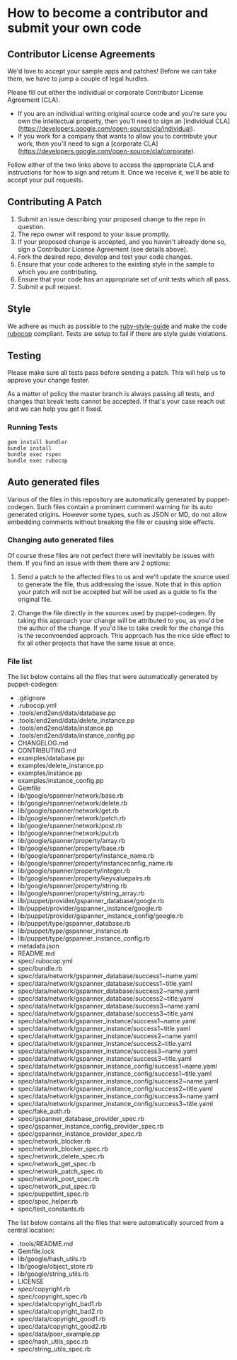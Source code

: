 # How to become a contributor and submit your own code

## Contributor License Agreements

We'd love to accept your sample apps and patches! Before we can take them, we
have to jump a couple of legal hurdles.

Please fill out either the individual or corporate Contributor License
Agreement (CLA).

  * If you are an individual writing original source code and you're sure you
    own the intellectual property, then you'll need to sign an [individual CLA]
    (https://developers.google.com/open-source/cla/individual).
  * If you work for a company that wants to allow you to contribute your work,
    then you'll need to sign a [corporate CLA]
    (https://developers.google.com/open-source/cla/corporate).

Follow either of the two links above to access the appropriate CLA and
instructions for how to sign and return it. Once we receive it, we'll
be able to accept your pull requests.

## Contributing A Patch

1. Submit an issue describing your proposed change to the repo in question.
1. The repo owner will respond to your issue promptly.
1. If your proposed change is accepted, and you haven't already done so, sign a
   Contributor License Agreement (see details above).
1. Fork the desired repo, develop and test your code changes.
1. Ensure that your code adheres to the existing style in the sample to which
   you are contributing.
1. Ensure that your code has an appropriate set of unit tests which all pass.
1. Submit a pull request.

## Style

We adhere as much as possible to the [ruby-style-guide][] and make the code
[rubocop][] compliant. Tests are setup to fail if there are style guide
violations.

## Testing

Please make sure all tests pass before sending a patch. This will help us to
approve your change faster.

As a matter of policy the master branch is always passing all tests, and changes
that break tests cannot be accepted. If that's your case reach out and we can
help you get it fixed.

### Running Tests

```
gem install bundler
bundle install
bundle exec rspec
bundle exec rubocop
```

## Auto generated files

Various of the files in this repository are automatically generated by
puppet-codegen. Such files contain a prominent comment warning for its
auto generated origins. However some types, such as JSON or MD, do not allow
embedding comments without breaking the file or causing side effects.

### Changing auto generated files

Of course these files are not perfect there will inevitably be issues with them.
If you find an issue with them there are 2 options:

1. Send a patch to the affected files to us and we'll update the source used to
   generate the file, thus addressing the issue. Note that in this option your
   patch will not be accepted but will be used as a guide to fix the original
   file.

2. Change the file directly in the sources used by puppet-codegen. By taking
   this approach your change will be attributed to you, as you'd be the author
   of the change. If you'd like to take credit for the change this is the
   recommended approach. This approach has the nice side effect to fix all other
   projects that have the same issue at once.

### File list

The list below contains all the files that were automatically generated by
puppet-codegen:

  * .gitignore
  * .rubocop.yml
  * .tools/end2end/data/database.pp
  * .tools/end2end/data/delete_instance.pp
  * .tools/end2end/data/instance.pp
  * .tools/end2end/data/instance_config.pp
  * CHANGELOG.md
  * CONTRIBUTING.md
  * examples/database.pp
  * examples/delete_instance.pp
  * examples/instance.pp
  * examples/instance_config.pp
  * Gemfile
  * lib/google/spanner/network/base.rb
  * lib/google/spanner/network/delete.rb
  * lib/google/spanner/network/get.rb
  * lib/google/spanner/network/patch.rb
  * lib/google/spanner/network/post.rb
  * lib/google/spanner/network/put.rb
  * lib/google/spanner/property/array.rb
  * lib/google/spanner/property/base.rb
  * lib/google/spanner/property/instance_name.rb
  * lib/google/spanner/property/instanceconfig_name.rb
  * lib/google/spanner/property/integer.rb
  * lib/google/spanner/property/keyvaluepairs.rb
  * lib/google/spanner/property/string.rb
  * lib/google/spanner/property/string_array.rb
  * lib/puppet/provider/gspanner_database/google.rb
  * lib/puppet/provider/gspanner_instance/google.rb
  * lib/puppet/provider/gspanner_instance_config/google.rb
  * lib/puppet/type/gspanner_database.rb
  * lib/puppet/type/gspanner_instance.rb
  * lib/puppet/type/gspanner_instance_config.rb
  * metadata.json
  * README.md
  * spec/.rubocop.yml
  * spec/bundle.rb
  * spec/data/network/gspanner_database/success1~name.yaml
  * spec/data/network/gspanner_database/success1~title.yaml
  * spec/data/network/gspanner_database/success2~name.yaml
  * spec/data/network/gspanner_database/success2~title.yaml
  * spec/data/network/gspanner_database/success3~name.yaml
  * spec/data/network/gspanner_database/success3~title.yaml
  * spec/data/network/gspanner_instance/success1~name.yaml
  * spec/data/network/gspanner_instance/success1~title.yaml
  * spec/data/network/gspanner_instance/success2~name.yaml
  * spec/data/network/gspanner_instance/success2~title.yaml
  * spec/data/network/gspanner_instance/success3~name.yaml
  * spec/data/network/gspanner_instance/success3~title.yaml
  * spec/data/network/gspanner_instance_config/success1~name.yaml
  * spec/data/network/gspanner_instance_config/success1~title.yaml
  * spec/data/network/gspanner_instance_config/success2~name.yaml
  * spec/data/network/gspanner_instance_config/success2~title.yaml
  * spec/data/network/gspanner_instance_config/success3~name.yaml
  * spec/data/network/gspanner_instance_config/success3~title.yaml
  * spec/fake_auth.rb
  * spec/gspanner_database_provider_spec.rb
  * spec/gspanner_instance_config_provider_spec.rb
  * spec/gspanner_instance_provider_spec.rb
  * spec/network_blocker.rb
  * spec/network_blocker_spec.rb
  * spec/network_delete_spec.rb
  * spec/network_get_spec.rb
  * spec/network_patch_spec.rb
  * spec/network_post_spec.rb
  * spec/network_put_spec.rb
  * spec/puppetlint_spec.rb
  * spec/spec_helper.rb
  * spec/test_constants.rb

The list below contains all the files that were automatically sourced from a
central location:

  * .tools/README.md
  * Gemfile.lock
  * lib/google/hash_utils.rb
  * lib/google/object_store.rb
  * lib/google/string_utils.rb
  * LICENSE
  * spec/copyright.rb
  * spec/copyright_spec.rb
  * spec/data/copyright_bad1.rb
  * spec/data/copyright_bad2.rb
  * spec/data/copyright_good1.rb
  * spec/data/copyright_good2.rb
  * spec/data/poor_example.pp
  * spec/hash_utils_spec.rb
  * spec/string_utils_spec.rb

[ruby-style-guide]: https://github.com/bbatsov/ruby-style-guide
[rubocop]: https://rubocop.readthedocs.io/en/latest/

